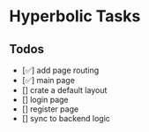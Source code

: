 # Hyperbolic Tasks





## Todos
- [✅] add page routing
- [✅] main page
- [] crate a default layout
- [] login page
- [] register page
- [] sync to backend logic